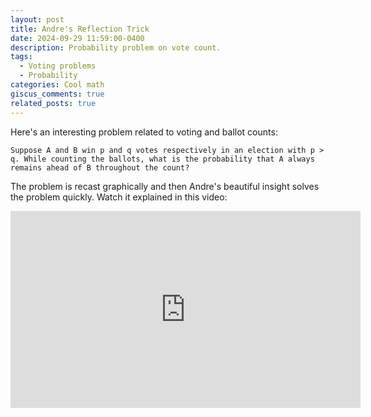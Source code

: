 ```yaml
---
layout: post
title: Andre's Reflection Trick
date: 2024-09-29 11:59:00-0400
description: Probability problem on vote count.
tags:
  - Voting problems
  - Probability
categories: Cool math
giscus_comments: true
related_posts: true
---
```


Here's an interesting problem related to voting and ballot counts:

```quote
Suppose A and B win p and q votes respectively in an election with p > q. While counting the ballots, what is the probability that A always remains ahead of B throughout the count?
```

The problem is recast graphically and then Andre's beautiful insight solves the problem quickly. Watch it explained in this video:

<iframe width="560" height="315" src="https://www.youtube.com/embed/ebKPaj9Pj6s?si=2NHw--F9A2G60vwM" title="YouTube video player" frameborder="0" allow="accelerometer; autoplay; clipboard-write; encrypted-media; gyroscope; picture-in-picture; web-share" referrerpolicy="strict-origin-when-cross-origin" allowfullscreen></iframe>
